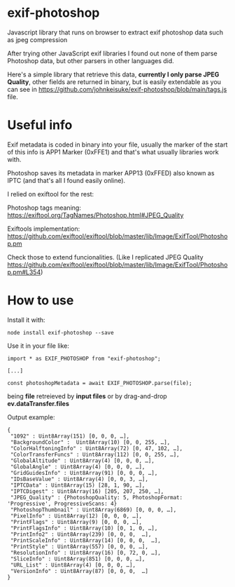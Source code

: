 # exif-photoshop
Javascript library that runs on browser to extract exif photoshop data such as jpeg compression

After trying other JavaScript exif libraries I found out none of them parse Photoshop data, but other parsers in other languages did.

Here's a simple library that retrieve this data, **currently I only parse JPEG Quality**, other fields are returned in binary, but is easily extendable as you can see in https://github.com/johnkeisuke/exif-photoshop/blob/main/tags.js file.

# Useful info
Exif metadata is coded in binary into your file, usually the marker of the start of this info is APP1 Marker (0xFFE1) and that's what usually libraries work with.

Photoshop saves its metadata in marker APP13 (0xFFED) also known as IPTC (and that's all I found easily online).

I relied on exiftool for the rest:

Photoshop tags meaning: https://exiftool.org/TagNames/Photoshop.html#JPEG_Quality

Exiftools implementation: https://github.com/exiftool/exiftool/blob/master/lib/Image/ExifTool/Photoshop.pm

Check those to extend funcionalities. (Like I replicated JPEG Quality https://github.com/exiftool/exiftool/blob/master/lib/Image/ExifTool/Photoshop.pm#L354)

# How to use

Install it with:
```
node install exif-photoshop --save
```

Use it in your file like:
```
import * as EXIF_PHOTOSHOP from "exif-photoshop";

[...]

const photoshopMetadata = await EXIF_PHOTOSHOP.parse(file);
```

being **file** retreieved by **input files** or by drag-and-drop **ev.dataTransfer.files**

Output example:
```
{
 "1092" : Uint8Array(151) [0, 0, 0, …],
 "BackgroundColor" :  Uint8Array(10) [0, 0, 255, …],
 "ColorHalftoningInfo" : Uint8Array(72) [0, 47, 102, …],
 "ColorTransferFuncs" : Uint8Array(112) [0, 0, 255, …],
 "GlobalAltitude" : Uint8Array(4) [0, 0, 0, …],
 "GlobalAngle" : Uint8Array(4) [0, 0, 0, …],
 "GridGuidesInfo" : Uint8Array(91) [0, 0, 0, …],
 "IDsBaseValue" : Uint8Array(4) [0, 0, 3, …],
 "IPTCData" : Uint8Array(15) [28, 1, 90, …],
 "IPTCDigest" : Uint8Array(16) [205, 207, 250, …],
 "JPEG_Quality" : {PhotoshopQuality: 5, PhotoshopFormat: 'Progressive', ProgressiveScans: 4}
 "PhotoshopThumbnail" : Uint8Array(6869) [0, 0, 0, …],
 "PixelInfo" : Uint8Array(12) [0, 0, 0, …],
 "PrintFlags" : Uint8Array(9) [0, 0, 0, …],
 "PrintFlagsInfo" : Uint8Array(10) [0, 1, 0, …],
 "PrintInfo2" : Uint8Array(239) [0, 0, 0,  …],
 "PrintScaleInfo" : Uint8Array(14) [0, 0, 0,  …],
 "PrintStyle" : Uint8Array(557) [0, 0, 0, …],
 "ResolutionInfo" : Uint8Array(16) [0, 72, 0, …],
 "SliceInfo" : Uint8Array(851) [0, 0, 0, …],
 "URL_List" : Uint8Array(4) [0, 0, 0, …],
 "VersionInfo" : Uint8Array(87) [0, 0, 0,  …]
}
```
